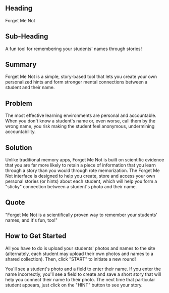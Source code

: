  
## Heading ##
  Forget Me Not

## Sub-Heading ##
  A fun tool for remembering your students' names through stories!  

## Summary ##
  Forget Me Not is a simple, story-based tool that lets you create your own personalized hints and form stronger mental connections between a student and their name.

## Problem ##
  The most effective learning environments are personal and accountable. When you don't know a student's name or, even worse, call them by the wrong name, you risk making the student feel anonymous, undermining accountability.   

## Solution ##
  Unlike traditional memory apps, Forget Me Not is built on scientific evidence that you are far more likely to retain a piece of information that you learn through a story than you would through rote memorization. The Forget Me Not interface is designed to help you create, store and access your own personal stories (or hints) about each student, which will help you form a "sticky" connection between a student's photo and their name. 
  
## Quote ##
  "Forget Me Not is a scientifically proven way to remember your students' names, and it's fun, too!"

## How to Get Started ##
  All you have to do is upload your students' photos and names to the site (alternately, each student may upload their own photos and names to a shared collection). Then, click "START" to initiate a new round! 

  You'll see a student's photo and a field to enter their name. If you enter the name incorrectly, you'll see a field to create and save a short story that will help you connect their name to their photo. The next time that particular student appears, just click on the "HINT" button to see your story.
